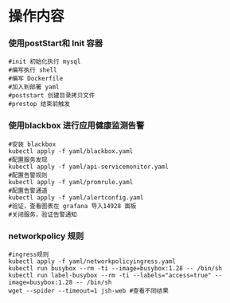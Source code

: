 # 操作内容
### 使用postStart和 Init 容器
    #init 初始化执行 mysql
    #编写执行 shell
    #编写 Dockerfile
    #加入到部署 yaml
    #poststart 创建目录拷贝文件
    #prestop 结束前触发
### 使用blackbox 进行应用健康监测告警
    #安装 blackbox
    kubectl apply -f yaml/blackbox.yaml
    #配置服务发现
    kubectl apply -f yaml/api-servicemonitor.yaml   
    #配置告警规则
    kubectl apply -f yaml/promrule.yaml
    #配置告警通道   
    kubectl apply -f yaml/alertconfig.yaml 
    #验证，查看图表在 grafana 导入14928 面板
    #关闭服务，验证告警通知
### networkpolicy 规则
    #ingress规则
    kubectl apply -f yaml/networkpolicyingress.yaml
    kubectl run busybox --rm -ti --image=busybox:1.28 -- /bin/sh
    kubectl run label-busybox --rm -ti --labels="access=true" --image=busybox:1.28 -- /bin/sh
    wget --spider --timeout=1 jsh-web #查看不同结果
    
